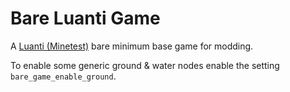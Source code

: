 # Bare Luanti Game

A [Luanti (Minetest)](https://luanti.org/) bare minimum base game for modding.

To enable some generic ground & water nodes enable the setting `bare_game_enable_ground`.
